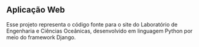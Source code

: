 ## Aplicação Web
Esse projeto representa o código fonte para o site do Laboratório de Engenharia e Ciências Oceânicas, desenvolvido em linguagem Python por meio do framework Django.
